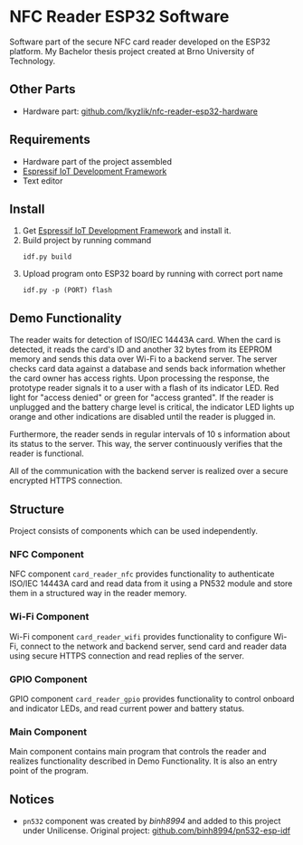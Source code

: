 # NFC Reader ESP32 Software
Software part of the secure NFC card reader developed on the ESP32 platform. My Bachelor thesis project created at Brno University of Technology.

## Other Parts
* Hardware part: [github.com/lkyzlik/nfc-reader-esp32-hardware](https://github.com/lkyzlik/nfc-reader-esp32-hardware)

## Requirements
* Hardware part of the project assembled
* [Espressif IoT Development Framework](https://docs.espressif.com/projects/esp-idf/en/latest/esp32/get-started/index.html)
* Text editor

## Install
1. Get [Espressif IoT Development Framework](https://docs.espressif.com/projects/esp-idf/en/latest/esp32/get-started/index.html) and install it.
2. Build project by running command
    ```
    idf.py build
    ```
3. Upload program onto ESP32 board by running with correct port name
     ```
     idf.py -p (PORT) flash
     ```

## Demo Functionality
The reader waits for detection of ISO/IEC 14443A card. When the card is detected, it reads the card's ID and another 32 bytes from its EEPROM memory and sends this data over Wi-Fi to a backend server. The server checks card data against a database and sends back information whether the card owner has access rights. Upon processing the response, the prototype reader signals it to a user with a flash of its indicator LED. Red light for "access denied" or green for "access granted". If the reader is unplugged and the battery charge level is critical, the indicator LED lights up orange and other indications are disabled until the reader is plugged in.

Furthermore, the reader sends in regular intervals of 10 s information about its status to the server. This way, the server continuously verifies that the reader is functional.

All of the communication with the backend server is realized over a secure encrypted HTTPS connection.

## Structure
Project consists of components which can be used independently.

### NFC Component
NFC component `card_reader_nfc` provides functionality to authenticate ISO/IEC 14443A card and read data from it using a PN532 module and store them in a structured way in the reader memory.

### Wi-Fi Component
Wi-Fi component `card_reader_wifi` provides functionality to configure Wi-Fi, connect to the network and backend server, send card and reader data using secure HTTPS connection and read replies of the server.

### GPIO Component
GPIO component `card_reader_gpio` provides functionality to control onboard and indicator LEDs, and read current power and battery status.

### Main Component
Main component contains main program that controls the reader and realizes functionality described in Demo Functionality. It is also an entry point of the program.

## Notices
* `pn532` component was created by *binh8994* and added to this project under Unilicense. Original project: [github.com/binh8994/pn532-esp-idf](https://github.com/binh8994/pn532-esp-idf)
